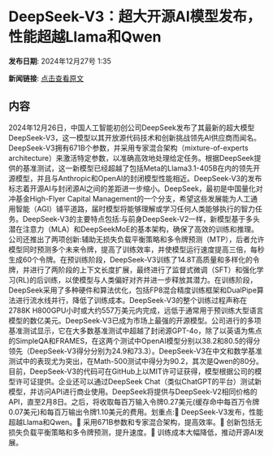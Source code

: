 # ​DeepSeek-V3：超大开源AI模型发布，性能超越Llama和Qwen

**发布日期**: 2024年12月27号 1:35

**新闻链接**: [点击查看原文](https://www.aibase.com/zh/news/14298)

## 内容

2024年12月26日，中国人工智能初创公司DeepSeek发布了其最新的超大模型DeepSeek-V3，这一模型以其开放源代码技术和创新挑战领先AI供应商而闻名。DeepSeek-V3拥有671B个参数，并采用专家混合架构（mixture-of-experts architecture）来激活特定参数，以准确高效地处理给定任务。根据DeepSeek提供的基准测试，这一新模型已经超越了包括Meta的Llama3.1-405B在内的领先开源模型，并且与Anthropic和OpenAI的封闭模型性能相近。DeepSeek-V3的发布标志着开源AI与封闭源AI之间的差距进一步缩小。DeepSeek，最初是中国量化对冲基金High-Flyer Capital Management的一个分支，希望这些发展能为人工通用智能（AGI）铺平道路，届时模型将能够理解或学习任何人类能够执行的智力任务。DeepSeek-V3的主要特点包括:与前身DeepSeek-V2一样，新模型基于多头潜在注意力（MLA）和DeepSeekMoE的基本架构，确保了高效的训练和推理。公司还推出了两项创新:辅助无损失负载平衡策略和多令牌预测（MTP），后者允许模型同时预测多个未来令牌，提高了训练效率，并使模型运行速度提高三倍，每秒生成60个令牌。在预训练阶段，DeepSeek-V3训练了14.8T高质量和多样化的令牌，并进行了两阶段的上下文长度扩展，最终进行了监督式微调（SFT）和强化学习(RL)的后训练，以使模型与人类偏好对齐并进一步释放其潜力。在训练阶段，DeepSeek采用了多种硬件和算法优化，包括FP8混合精度训练框架和DualPipe算法进行流水线并行，降低了训练成本。DeepSeek-V3的整个训练过程声称在2788K H800GPU小时或大约557万美元内完成，远低于通常用于预训练大型语言模型的数亿美元。DeepSeek-V3已成为市场上最强的开源模型。公司进行的多项基准测试显示，它在大多数基准测试中超越了封闭源GPT-4o，除了以英语为焦点的SimpleQA和FRAMES，在这两个测试中OpenAI模型分别以38.2和80.5的得分领先（DeepSeek-V3得分分别为24.9和73.3）。DeepSeek-V3在中文和数学基准测试中的表现尤为突出，在Math-500测试中得分为90.2，其次是Qwen的80分。目前，DeepSeek-V3的代码可在GitHub上以MIT许可证获得，模型根据公司的模型许可证提供。企业还可以通过DeepSeek Chat（类似ChatGPT的平台）测试新模型，并访问API进行商业使用。DeepSeek将提供与DeepSeek-V2相同价格的API，直至2月8日。之后，将收取每百万输入令牌0.27美元(缓存命中每百万令牌0.07美元)和每百万输出令牌1.10美元的费用。划重点:🌟 DeepSeek-V3发布，性能超越Llama和Qwen。🔧 采用671B参数和专家混合架构，提高效率。🚀 创新包括无损失负载平衡策略和多令牌预测，提升速度。💼 训练成本大幅降低，推动开源AI发展。
